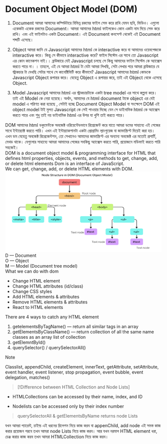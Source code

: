 # Document Object Model (DOM)

1. Document
   আমরা আমাদের কম্পিউটারে বিভিন্ন রকমের ফাইল সেভ করে রাখি যেমন ছবি, ভিডিও। এগুলো একেকটা একেক রকমের Document। আমরা আমাদের html ফাইলকেও কোন একটা নাম দিয়ে সেভ করে রাখি। এবং এই ফাইলটাও একটা Document। এই Document কনসেপ্ট থেকেই এই Document শব্দটি এসেছে।

2. Object
   আমরা জানি যে Javascript আমাদের html কে interactive করে বা আমাদের ওয়েবপেজকে interactive করে।
   কিন্তু সে কীভাবে interactive করে? ফাইল সিস্টেম এর সাথে তো Javascript এর কোন কানেকশন নাই।। ব্রাউজারে যেই Javascript চলছে সে কিন্তু আমাদের ফাইল সিস্টেম কে অ্যাক্সেস করতে পারে না। ।
   তাহলে, এই যে আমরা html টা যেটা আমরা লিখছি, সেটা লেখার পরে আমরা ব্রাউজারে যে স্ট্রাকচার টা দেখছি সেটার সাথে সে কানেক্টিভিটি করে কীভাবে?
   Javascript আমাদের html কোডকে Javascript Object রূপান্তর করে। যেহেতু Object এ রূপান্তর করে, তাই এই Object থেকে এসেছে Object.

3. Model
   Javascript আমাদের html এর স্ট্রাকচারটাকে একটা tree model এর সাথে কল্পনা করে। তাই এই Model কে নেয়া হয়েছে।
   অর্থাৎ, আমাদের যে html document টাকে object এর যেই model এ পরিণত করা হয়েছে , সেটাই হচ্ছে Document Object Model বা সংক্ষেপে DOM
   এই object model টাই মুলত Javascript কে সেই পাওয়ার দিচ্ছে যেন সে ডাইনামিক html কে অ্যাক্সেস করতে পারে এবং শুধু তাই নয় ডাইনামিক html এর উপর যা খুশি তাই করতে পারে।

DOM আমাদের html ডকুমেন্টকে অবজেক্ট ওরিয়েন্টেডভাবে রিপ্রেজেন্ট করে যাতে আমরা ডমের সাহায্যে এই পেজের সাথে ইন্ট্যার‍্যাক্ট করতে পারি। এখন এই ইন্টার‍্যাকশানটা একটা প্রোগ্রামিং ল্যাংগুয়েজ বা জাভাস্ক্রিপ্ট দিয়েই করা হয়। এখন ডম যেহেতু অবজেক্ট রিপ্রেজেন্টশন, তো সেখানেও আমাদের জাভাস্ক্রিপ্ট এর অন্যান্য অবজেক্ট এর মতোই প্রপার্টি, মেথড থাকে। যেগুলোর সাহায্যে আমরা আমাদের পেজের সবকিছু অ্যাক্সেস করতে পারি, প্রয়োজনে মডিফাই করতে পারি সহজেই।
<br/>
DOM is a document object model & programming interface for HTML that defines html properties, objects, events, and methods to get, change, add, or delete html elements
Dom is an interface of JavaScript.
<br/>
We can get, change, add, or delete HTML elements with DOM.
<br/>
![DOM Tree !](./assets/dom-tree.png)
<br/>
D — Document
<br/>
O — Object
<br/>
M — Model (Document tree model)
<br/>
What we can do with dom

- Change HTML element
- Change HTML attributes (id/class)
- Change CSS styles
- Add HTML elements & attributes
- Remove HTML elements & attributes
- React to HTML elements

There are 4 ways to catch any HTML element

1. getelementsByTagName() — return all similar tags in an array
2. getElementsByClassName() — return collection of all the same name classes as an array list of collection
3. getElemntById()
4. querySelector() / querySelectorAll()

> [!NOTE]
> Classlist, appendChild, createElement, innerText, getAttribute, setAttribute, event handler, event listener, stop propagation, event bubble, event delegation, matches()

> [!Difference between HTML Collection and Node Lists]

- HTMLCollections can be accessed by their name, index, and ID

* Nodelists can be accessed only by their index number

> querySelectorAll & getElementsByName returns node Lists

যখন আমরা প্যারেন্ট, চাইল্ড এই ধরনের রিলেশন নিয়ে কাজ করব বা appenChild, add node এই সমস্ত কাজ করার প্রয়োজন পরবে তখন আমরা node Lists নিয়ে কাজ করব।
আর যখন নরমাল HTML element ধরা, চেঞ্জ করার কাজ করব তখন আমরা HTMLCollection নিয়ে কাজ করব।
